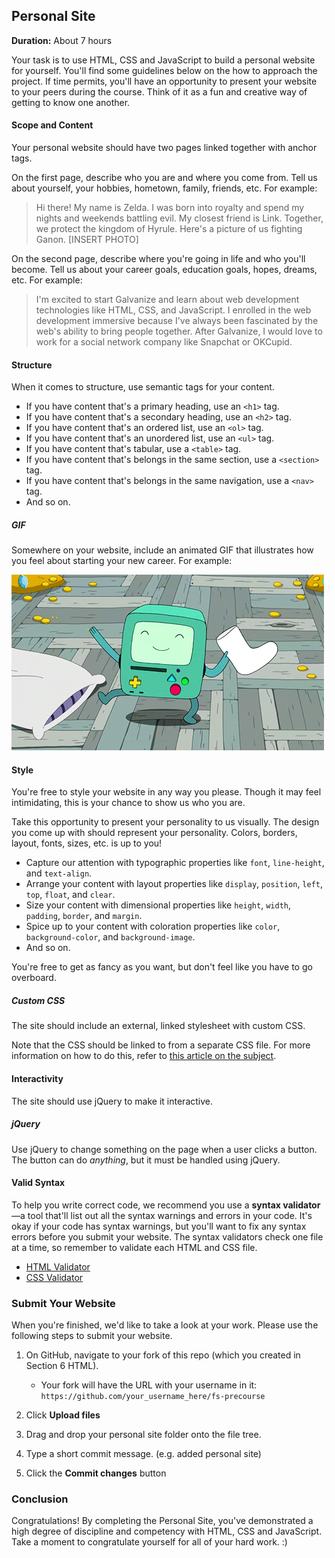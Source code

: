 ## Personal Site

**Duration:** About 7 hours

Your task is to use HTML, CSS and JavaScript to build a personal website for yourself. You'll find some guidelines below on the how to approach the project. If time permits, you'll have an opportunity to present your website to your peers during the course. Think of it as a fun and creative way of getting to know one another.

#### Scope and Content

Your personal website should have two pages linked together with anchor tags.

On the first page, describe who you are and where you come from. Tell us about yourself, your hobbies, hometown, family, friends, etc. For example:

> Hi there! My name is Zelda. I was born into royalty and spend my nights and weekends battling evil. My closest friend is Link. Together, we protect the kingdom of Hyrule. Here's a picture of us fighting Ganon. [INSERT PHOTO]

On the second page, describe where you're going in life and who you'll become. Tell us about your career goals, education goals, hopes, dreams, etc. For example:

> I'm excited to start Galvanize and learn about web development technologies like HTML, CSS, and JavaScript. I enrolled in the web development immersive because I've always been fascinated by the web's ability to bring people together. After Galvanize, I would love to work for a social network company like Snapchat or OKCupid.

#### Structure

When it comes to structure, use semantic tags for your content.

- If you have content that's a primary heading, use an `<h1>` tag.
- If you have content that's a secondary heading, use an `<h2>` tag.
- If you have content that's an ordered list, use an `<ol>` tag.
- If you have content that's an unordered list, use an `<ul>` tag.
- If you have content that's tabular, use a `<table>` tag.
- If you have content that's belongs in the same section, use a `<section>` tag.
- If you have content that's belongs in the same navigation, use a `<nav>` tag.
- And so on.

##### GIF
Somewhere on your website, include an animated GIF that illustrates how you feel about starting your new career. For example:

![](images/bmo.gif)

#### Style

You're free to style your website in any way you please. Though it may feel intimidating, this is your chance to show us who you are.

Take this opportunity to present your personality to us visually. The design you come up with should represent your personality. Colors, borders, layout, fonts, sizes, etc. is up to you!

- Capture our attention with typographic properties like `font`, `line-height`, and `text-align`.
- Arrange your content with layout properties like `display`, `position`, `left`, `top`, `float`, and `clear`.
- Size your content with dimensional properties like `height`, `width`, `padding`, `border`, and `margin`.
- Spice up to your content with coloration properties like `color`, `background-color`, and `background-image`.
- And so on.

You're free to get as fancy as you want, but don't feel like you have to go overboard.

##### Custom CSS
The site should include an external, linked stylesheet with custom CSS.

Note that the CSS should be linked to from a separate CSS file. For more information on how to do this, refer to [this article on the subject](http://matthewjamestaylor.com/blog/adding-css-to-html-with-link-embed-inline-and-import).

#### Interactivity

The site should use jQuery to make it interactive.

##### jQuery

Use jQuery to change something on the page when a user clicks a button. The button can do _anything_, but it must be handled using jQuery.

#### Valid Syntax

To help you write correct code, we recommend you use a **syntax validator**—a tool that'll list out all the syntax warnings and errors in your code. It's okay if your code has syntax warnings, but you'll want to fix any syntax errors before you submit your website. The syntax validators check one file at a time, so remember to validate each HTML and CSS file.

- [HTML Validator](https://validator.w3.org/#validate_by_upload)
- [CSS Validator](https://jigsaw.w3.org/css-validator/#validate_by_upload)

### Submit Your Website

When you're finished, we'd like to take a look at your work. Please use the following steps to submit your website.

1. On GitHub, navigate to your fork of this repo (which you created in Section 6 HTML).
	* Your fork will have the URL with your username in it:
	`https://github.com/your_username_here/fs-precourse`

1. Click **Upload files**

1. Drag and drop your personal site folder onto the file tree.

1. Type a short commit message. (e.g. added personal site)

1. Click the **Commit changes** button

### Conclusion

Congratulations! By completing the Personal Site, you've demonstrated a high degree of discipline and competency with HTML, CSS and JavaScript. Take a moment to congratulate yourself for all of your hard work. :)
